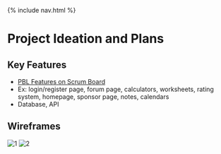 {% include nav.html %}

# Project Ideation and Plans

## Key Features

- [PBL Features on Scrum Board]()
- Ex: login/register page, forum page, calculators, worksheets, rating system, homepage, sponsor page, notes, calendars
- Database, API 

## Wireframes
![1](https://user-images.githubusercontent.com/70926137/157526765-b272ad9f-dbeb-4b13-b33f-65306bbe416c.png)
![2](https://user-images.githubusercontent.com/70926137/157526802-034b089e-b73b-4d94-8d89-4d4ff06fdaee.png)

